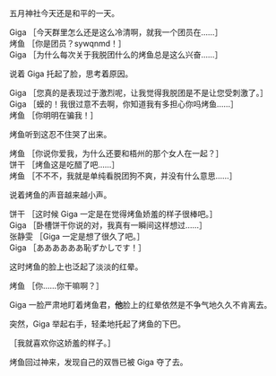 五月神社今天还是和平的一天。

Giga		［今天群里怎么还是这么冷清啊，就我一个团员在……］  
烤鱼		［你是团员？sywqnmd！］  
Giga		［为什么每次关于我脱团什么的烤鱼总是这么兴奋……］

说着 Giga 托起了脸，思考着原因。

Giga		［您真的是表现过于激烈呢，让我觉得我脱团是不是让您受刺激了。］  
Giga		［蟆的！我很过意不去啊，你知道我有多担心你吗烤鱼……］  
烤鱼		［你明明在骗我！］

烤鱼听到这忍不住哭了出来。

烤鱼		［你说你爱我，为什么还要和梧州的那个女人在一起？］  
饼干		［烤鱼这是吃醋了吧……］  
烤鱼		［不不不，我就是单纯看脱团狗不爽，并没有什么意思……］

说着烤鱼的声音越来越小声。

饼干		［这时候 Giga 一定是在觉得烤鱼娇羞的样子很棒吧。］  
Giga		［卧槽饼干你说的对，我真有一瞬间这样想过……］  
张静雯	［Giga 一定是想了很久了吧。］  
Giga		［ああああああ恥ずかしです！］

这时烤鱼的脸上也泛起了淡淡的红晕。

烤鱼		［你……你干嘛啊？］

Giga 一脸严肃地盯着烤鱼君，**他**脸上的红晕依然是不争气地久久不肯离去。

突然，Giga 举起右手，轻柔地托起了烤鱼的下巴。

［我就喜欢你这娇羞的样子。］

烤鱼回过神来，发现自己的双唇已被 Giga 夺了去。


